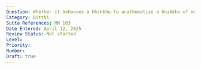 ```yaml
---
Question: Whether it behooves a bhikkhu to anathematize a bhikkhu of wrong view?
Category: Diṭṭhi
Sutta References: MN 103
Date Entered: April 12, 2025
Review Status: Not started
Level: 
Priority: 
Number: 
Draft: true
---
```

